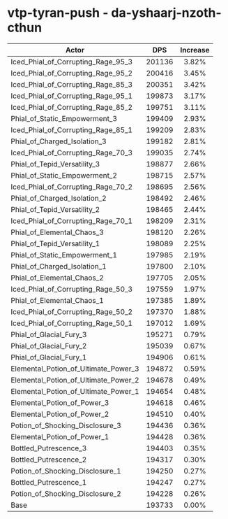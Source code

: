 # vtp-tyran-push - da-yshaarj-nzoth-cthun
| Actor | DPS | Increase |
|---|:---:|:---:|
|Iced_Phial_of_Corrupting_Rage_95_3|201136|3.82%|
|Iced_Phial_of_Corrupting_Rage_95_2|200416|3.45%|
|Iced_Phial_of_Corrupting_Rage_85_3|200351|3.42%|
|Iced_Phial_of_Corrupting_Rage_95_1|199873|3.17%|
|Iced_Phial_of_Corrupting_Rage_85_2|199751|3.11%|
|Phial_of_Static_Empowerment_3|199409|2.93%|
|Iced_Phial_of_Corrupting_Rage_85_1|199209|2.83%|
|Phial_of_Charged_Isolation_3|199182|2.81%|
|Iced_Phial_of_Corrupting_Rage_70_3|199035|2.74%|
|Phial_of_Tepid_Versatility_3|198877|2.66%|
|Phial_of_Static_Empowerment_2|198715|2.57%|
|Iced_Phial_of_Corrupting_Rage_70_2|198695|2.56%|
|Phial_of_Charged_Isolation_2|198492|2.46%|
|Phial_of_Tepid_Versatility_2|198465|2.44%|
|Iced_Phial_of_Corrupting_Rage_70_1|198209|2.31%|
|Phial_of_Elemental_Chaos_3|198120|2.26%|
|Phial_of_Tepid_Versatility_1|198089|2.25%|
|Phial_of_Static_Empowerment_1|197985|2.19%|
|Phial_of_Charged_Isolation_1|197800|2.10%|
|Phial_of_Elemental_Chaos_2|197705|2.05%|
|Iced_Phial_of_Corrupting_Rage_50_3|197559|1.97%|
|Phial_of_Elemental_Chaos_1|197385|1.89%|
|Iced_Phial_of_Corrupting_Rage_50_2|197370|1.88%|
|Iced_Phial_of_Corrupting_Rage_50_1|197012|1.69%|
|Phial_of_Glacial_Fury_3|195271|0.79%|
|Phial_of_Glacial_Fury_2|195039|0.67%|
|Phial_of_Glacial_Fury_1|194906|0.61%|
|Elemental_Potion_of_Ultimate_Power_3|194872|0.59%|
|Elemental_Potion_of_Ultimate_Power_2|194678|0.49%|
|Elemental_Potion_of_Ultimate_Power_1|194654|0.48%|
|Elemental_Potion_of_Power_3|194618|0.46%|
|Elemental_Potion_of_Power_2|194510|0.40%|
|Potion_of_Shocking_Disclosure_3|194436|0.36%|
|Elemental_Potion_of_Power_1|194428|0.36%|
|Bottled_Putrescence_3|194403|0.35%|
|Bottled_Putrescence_2|194317|0.30%|
|Potion_of_Shocking_Disclosure_1|194250|0.27%|
|Bottled_Putrescence_1|194247|0.27%|
|Potion_of_Shocking_Disclosure_2|194228|0.26%|
|Base|193733|0.00%|
